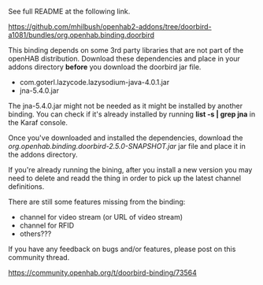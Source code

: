 See full README at the following link.

https://github.com/mhilbush/openhab2-addons/tree/doorbird-a1081/bundles/org.openhab.binding.doorbird

This binding depends on some 3rd party libraries that are not part of the openHAB distribution.
Download these dependencies and place in your addons directory **before** you download the doorbird jar file.
- com.goterl.lazycode.lazysodium-java-4.0.1.jar
- jna-5.4.0.jar

The jna-5.4.0.jar might not be needed as it might be installed by another binding.
You can check if it's already installed by running **list -s | grep jna** in the Karaf console.

Once you've downloaded and installed the dependencies, download the *org.openhab.binding.doorbird-2.5.0-SNAPSHOT.jar* jar file and place it in the addons directory.

If you're already running the bining, after you install a new version you may need to delete and readd the thing in order to pick up the latest channel definitions.

There are still some features missing from the binding:

- channel for video stream (or URL of video stream)
- channel for RFID
- others???

If you have any feedback on bugs and/or features, please post on this community thread.

https://community.openhab.org/t/doorbird-binding/73564
